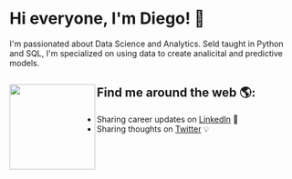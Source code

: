 # Hi everyone, I'm Diego! 👋


I'm passionated about Data Science and Analytics. Seld taught in Python and SQL, I'm specialized on using data to create analicital and predictive models. 


## Find me around the web 🌎: <a href="https://github.com/sponsors/angelicadietzel"><img align="left" width="150" height="150" src="https://github.com/dieguque/dieguque/blob/b41a78e7ff346e004ff92eba489e73c3f9e52c40/memoji.png"></a>
- Sharing career updates on <a href="https://www.linkedin.com/in/dieguque/">LinkedIn</a> 💼
- Sharing thoughts on <a href="https://www.twitter.com/dieguque/">Twitter</a> 💡

